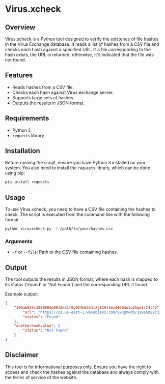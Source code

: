 # Virus.xcheck

## Overview
Virus.xcheck is a Python tool designed to verify the existence of file hashes in the Virus Exchange database. It reads a list of hashes from a CSV file and checks each hash against a specified URL. If a file corresponding to the hash exists, the URL is returned; otherwise, it's indicated that the file was not found.

## Features
- Reads hashes from a CSV file.
- Checks each hash against Virus.exchange server.
- Supports large sets of hashes.
- Outputs the results in JSON format.

## Requirements
- Python 3
- `requests` library

## Installation
Before running the script, ensure you have Python 3 installed on your system. You also need to install the `requests` library, which can be done using pip:

```bash
pip install requests
```

## Usage
To use Virus.xcheck, you need to have a CSV file containing the hashes to check. The script is executed from the command line with the following format:

```bash
python virusxcheck.py -f /path/to/your/hashes.csv
```

### Arguments
- `-f` or `--file`: Path to the CSV file containing hashes.

## Output
The tool outputs the results in JSON format, where each hash is mapped to its status ('Found' or 'Not Found') and the corresponding URL if found.

Example output:

```json
{
    "199ab829c3280509d9842e31f9g024h6254i2jk19l4mn44603o3p25qe1s74t42": {
        "url": "https://s3.us-east-1.wasabisys.com/vxugmwdb/199ab829c3280509d9842e31f9g024h6254i2jk19l4mn44603o3p25qe1s74t42",
        "status": "Found"
    },
    "anotherhashvalue": {
        "status": "Not Found"
    }
}
```

## Disclaimer
This tool is for informational purposes only. Ensure you have the right to access and check the hashes against the database and always comply with the terms of service of the website.